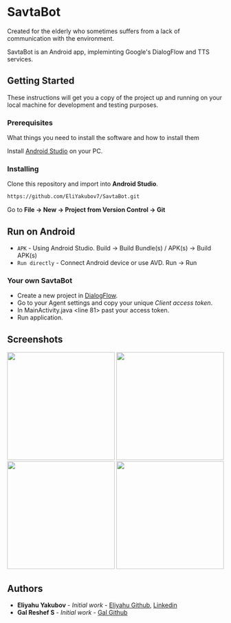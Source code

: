 # SavtaBot

Created for the elderly who sometimes suffers from a lack of communication with the environment.

SavtaBot is an Android app, impleminting Google's DialogFlow and TTS services.

## Getting Started

These instructions will get you a copy of the project up and running on your local machine for development and testing purposes.

### Prerequisites

What things you need to install the software and how to install them

Install [Android Studio](https://developer.android.com/studio) on your PC.


### Installing

Clone this repository and import into **Android Studio**.
```bash
https://github.com/EliYakubov7/SavtaBot.git
```
Go to **File -> New -> Project from Version Control -> Git**

## Run on Android

-	`APK` - Using Android Studio. Build -> Build Bundle(s) / APK(s) -> Build APK(s)
-	`Run directly` -  Connect Android device or use AVD. Run -> Run 

### Your own SavtaBot

- Create a new project in [DialogFlow](https://dialogflow.cloud.google.com).
- Go to your Agent settings and copy your unique *Client access token*.
- In MainActivity.java <line 81> past your access token.
- Run application.

## Screenshots

<img src="https://github.com/EliYakubov7/SavtaBot/blob/master/screenshots/splash_screen.png" width="250"> <img src="https://github.com/EliYakubov7/SavtaBot/blob/master/screenshots/chat_box.png" width="250">  
<img src="https://github.com/EliYakubov7/SavtaBot/blob/master/screenshots/settings.png" width="250">  <img src="https://github.com/EliYakubov7/SavtaBot/blob/master/screenshots/microphone.png" width="250">  

## Authors

* **Eliyahu Yakubov** - *Initial work* - [Eliyahu Github](https://github.com/EliYakubov7), [Linkedin](https://www.linkedin.com/in/eli-yakubov-961908173)
* **Gal Reshef S** - *Initial work* - [Gal Github](https://github.com/galsreshef)

